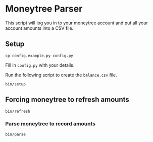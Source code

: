 # Moneytree Parser

This script will log you in to your moneytree account and put all your account amounts into a CSV file.

## Setup

```
cp config.example.py config.py
```

Fill in `config.py` with your details.

Run the following script to create the `balance.csv` file.
```
bin/setup
```

## Forcing moneytree to refresh amounts

```
bin/refresh
```

### Parse moneytree to record amounts

```
bin/parse
```
